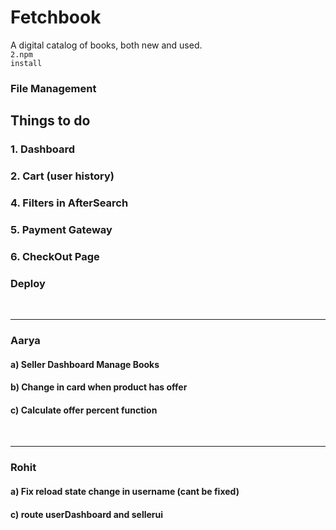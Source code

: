 # Fetchbook
A digital catalog of books, both new and used.<br>
<code>2.npm install</code><br>

### File Management

## Things to do
<h3>1. Dashboard</h3>
<h3>2. Cart (user history)</h3>
<h3>4. Filters in AfterSearch</h3>
<h3>5. Payment Gateway</h3>
<h3>6. CheckOut Page</h3>
<h3> Deploy</h3>

<br>
<hr>
<h3>Aarya</h3>
<h4> a) Seller Dashboard Manage Books </h4>
<h4> b) Change in card when product has offer </h4>
<h4> c) Calculate offer percent function </h4>

<br>
<hr>
<h3>Rohit</h3>
<h4> a) Fix reload state change in username (cant be fixed) </h4>
<h4> c) route userDashboard and sellerui </h4>

